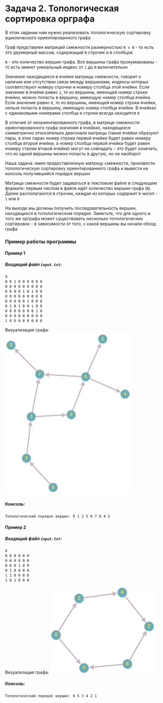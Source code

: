 # Задача 2. Топологическая сортировка орграфа
В этом задании нам нужно реализовать топологическую сортировку ациклического ориентированного графа

Граф представлен матрицей смежности размерностью `N x N` - то есть это двумерный массив, содержащий `N` строчек и `N` столбцов

`N` - это количество вершин графа. Все вершины графа пронумерованы - то есть имеют уникальный индекс от `1` до `N` включительно

Значение находящееся в ячейке матрицы смежности, говорит о наличии или отсутствии связи между вершинами, индексы которых соответствуют номеру строчки и номеру столбца этой ячейки. Если значение в ячейке равно `1`, то из вершины, имеющей номер строки ячейки, можно попасть в вершину, имеющую номер столбца ячейки. Если значение равно `0`, то из вершины, имеющей номер строки ячейки, нельзя попасть в вершину, имеющую номер столбца ячейки. В ячейках с одинаковыми номерами столбца и строки всегда находится `0`

В отличие от неориентированного графа, в матрице смежности ориентированного графа значения в ячейках, находящихся симметрично относительно диагонали матрицы (такие ячейки образуют пары, в этих парах номер строки первой ячейки будет равен номеру столбца второй ячейки, а номер столбца первой ячейки будет равен номеру строки второй ячейки) могут не совпадать - это будет означать, что из одной вершины можно попасть в другую, но не наоборот

Наша задача: имея предоставленную матрицу смежности, произвести топологическую сортировку ориентированного графа и вывести на консоль получившийся порядок вершин

Матрица смежности будет задаваться в текстовом файле в следующем формате: первым числом в файле идёт количество вершин графа (`N`). Далее располагаются `N` строчек, каждая из которых содержит `N` чисел - `1` или `0`

На выходе мы должны получить последовательность вершин, находящихся в топологическом порядке. Заметьте, что для одного и того же орграфа может существовать несколько топологических сортировок - в зависимости от того, с какой вершины вы начали обход графа

### Пример работы программы
#### Пример 1
##### Входящий файл `input.txt`:
```
9
0 0 1 0 0 0 0 0 0 
0 0 0 0 0 0 0 0 0 
0 0 0 0 1 0 1 0 0 
0 0 0 0 0 0 0 0 0 
0 0 0 0 0 1 0 0 0 
0 1 0 1 0 0 1 0 0 
0 0 0 0 0 0 0 1 0 
0 0 0 0 0 0 0 0 0 
1 0 0 0 0 0 0 0 0 
```

Визуализация графа: ![Граф 1](graph1_empty.png)
##### Консоль:
```
Топологический порядок вершин: 9 1 3 5 6 7 8 4 2
```
#### Пример 2
##### Входящий файл `input.txt`:
```
6
0 0 0 0 0 0 
0 0 0 0 0 0 
0 0 0 1 0 0 
0 1 0 0 0 0 
1 1 0 0 0 0 
1 0 1 0 0 0 
```

Визуализация графа: ![Граф 2](graph2_empty.png)
##### Консоль:
```
Топологический порядок вершин: 6 5 3 4 2 1
```
